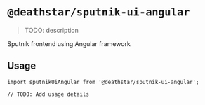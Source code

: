 # `@deathstar/sputnik-ui-angular`

> TODO: description

Sputnik frontend using Angular framework

## Usage

```
import sputnikUiAngular from '@deathstar/sputnik-ui-angular';

// TODO: Add usage details
```
